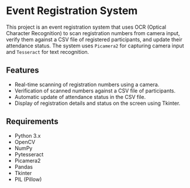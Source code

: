 # Event Registration System

This project is an event registration system that uses OCR (Optical Character Recognition) to scan registration numbers from camera input, verify them against a CSV file of registered participants, and update their attendance status. The system uses `Picamera2` for capturing camera input and `Tesseract` for text recognition.

## Features

- Real-time scanning of registration numbers using a camera.
- Verification of scanned numbers against a CSV file of participants.
- Automatic update of attendance status in the CSV file.
- Display of registration details and status on the screen using Tkinter.

## Requirements

- Python 3.x
- OpenCV
- NumPy
- Pytesseract
- Picamera2
- Pandas
- Tkinter
- PIL (Pillow)
